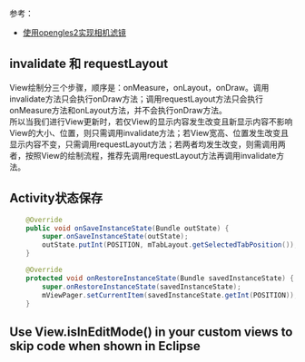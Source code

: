 参考：  
* [使用opengles2实现相机滤镜](https://github.com/nekocode/CameraFilter/blob/master/app/src/main/AndroidManifest.xml)  

## invalidate 和 requestLayout
View绘制分三个步骤，顺序是：onMeasure，onLayout，onDraw。调用invalidate方法只会执行onDraw方法；调用requestLayout方法只会执行onMeasure方法和onLayout方法，并不会执行onDraw方法。  
所以当我们进行View更新时，若仅View的显示内容发生改变且新显示内容不影响View的大小、位置，则只需调用invalidate方法；若View宽高、位置发生改变且显示内容不变，只需调用requestLayout方法；若两者均发生改变，则需调用两者，按照View的绘制流程，推荐先调用requestLayout方法再调用invalidate方法。  

## Activity状态保存
```java
    @Override
    public void onSaveInstanceState(Bundle outState) {
        super.onSaveInstanceState(outState);
        outState.putInt(POSITION, mTabLayout.getSelectedTabPosition());
    }

    @Override
    protected void onRestoreInstanceState(Bundle savedInstanceState) {
        super.onRestoreInstanceState(savedInstanceState);
        mViewPager.setCurrentItem(savedInstanceState.getInt(POSITION));
    }
```
## Use View.isInEditMode() in your custom views to skip code when shown in Eclipse
